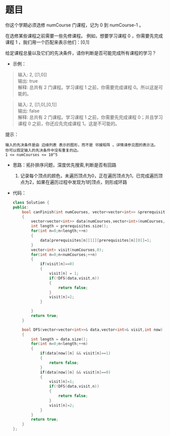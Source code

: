 # 题目
你这个学期必须选修 numCourse 门课程，记为 0 到 numCourse-1 。

在选修某些课程之前需要一些先修课程。 例如，想要学习课程 0 ，你需要先完成课程 1 ，我们用一个匹配来表示他们：[0,1]

给定课程总量以及它们的先决条件，请你判断是否可能完成所有课程的学习？

 

* 示例：

>输入: 2, [[1,0]] <br>
输出: true<br>
解释: 总共有 2 门课程。学习课程 1 之前，你需要完成课程 0。所以这是可能的。

>输入: 2, [[1,0],[0,1]]<br>
输出: false<br>
解释: 总共有 2 门课程。学习课程 1 之前，你需要先完成​课程 0；并且学习课程 0 之前，你还应先完成课程 1。这是不可能的。

 

提示：

    输入的先决条件是由 边缘列表 表示的图形，而不是 邻接矩阵 。详情请参见图的表示法。
    你可以假定输入的先决条件中没有重复的边。
    1 <= numCourses <= 10^5


* 思路：拓扑排序问题，深度优先搜索,判断是否有回路
    1. 记录每个顶点的颜色，未遍历顶点为0，正在遍历顶点为1，已完成遍历顶点为2，如果在遍历过程中发现为1的顶点，则形成环路

* 代码：
    ```C++
    class Solution {
    public:
        bool canFinish(int numCourses, vector<vector<int>> &prerequisites)
        {
            vector<vector<int>> data(numCourses,vector<int>(numCourses,0));
            int length = prerequisites.size();
            for(int n=0;n<length;++n)
            {
                data[prerequisites[n][1]][prerequisites[n][0]]=1;
            }
            vector<int> visit(numCourses,0);
            for(int n=0;n<numCourses;++n)
            {
                if(visit[n]==0)
                {
                    visit[n] = 1;
                    if(!DFS(data,visit,n))
                    {
                        return false;
                    }
                    visit[n]=2;
                }

            }
            return true;
        }

        bool DFS(vector<vector<int>>& data,vector<int>& visit,int now)
        {
            int length = data.size();
            for(int n=0;n<length;++n)
            {
                if(data[now][n] && visit[n]==1)
                {
                    return false;
                }
                if(data[now][n] && visit[n]==0)
                {
                    visit[n]=1;
                    if(!DFS(data,visit,n))
                    {
                        return false;
                    }
                    visit[n]=2;
                }
            }
            return true;
        }
    };
    ```